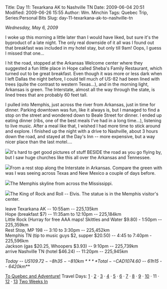 Title: Day 11: Texarkana AK to Nashville TN
Date: 2009-06-04 20:51
Modified: 2009-06-26 15:55
Author: Wm. Minchin
Tags: Quebec Trip, Series:Personal Bits
Slug: day-11-texarkana-ak-to-nashville-tn

*Wednesday, May 6, 2009*

I woke up this morning a little later than I would have liked, but sure
it's the byproduct of a late night. The only real downside of it all was
I found out that breakfast was included in my hotel stay, but only till
9am! Oops, I guess I missed that one...

I hit the road, stopped at the Arkansas Welcome center where they
suggested a fun little place in Hope called Sheba's Family Restaurant,
which turned out to be great breakfast. Even though it was more or less
dark when I left Dallas the night before, I could tell much of US-82 had
been lined with trees (quite the contrast to western Texas...), and in
the morning light, Arkansas is green. The Interstate, almost all the way
through the state, is lined trees that are probably 60 feet tall.

I pulled into Memphis, just across the river from Arkansas, just in time
for dinner. Parking downtown was fun, like it always is, but I managed
to find a stop on the street and wondered down to Beale Street for
dinner. I ended up eating dinner (ribs, one of the best meals I've had
in a long time...), listening to live music. After a meal like that, I
wished I had more time to stick around and explore. I finished up the
night with a drive to Nashville, about 3 hours down the road, and stayed
at the Day's Inn -- more expensive, but a way nicer place than the last
motel....

![](http://2.bp.blogspot.com/_fWUoqQ2t4Js/SiiGrCj3ouI/AAAAAAAAA7M/nmZlSbbTnxA/s400/IMG_7344.jpg)It's
hard to get good pictures of stuff BESIDE the road as you go flying by,
but I saw huge churches like this all over the Arkansas and Tennessee.

![](http://1.bp.blogspot.com/_fWUoqQ2t4Js/SiiGq2NHAXI/AAAAAAAAA7E/jzGZDJU5e4A/s400/IMG_7349.jpg)From
a rest stop along the Interstate in Arkansas. Compare the green with was
I was seeing across Texas and New Mexico a couple of days before.

![](http://1.bp.blogspot.com/_fWUoqQ2t4Js/SiiGqjfc5zI/AAAAAAAAA68/S-rUFs9MyjM/s400/IMG_7355.jpg)The
Memphis skyline from across the Mississippi.

![](http://1.bp.blogspot.com/_fWUoqQ2t4Js/SiiGqqFUbRI/AAAAAAAAA60/Cl-U8g5Nq2s/s400/IMG_7364.jpg)The
King of Rock and Roll -- Elvis. The statue is in the Memphis visitor's
center.

leave Texarkana AK -- 10:55am -- 225,135km  
Hope (breakfast $7) -- 11:35am to 12:10pm -- 225,184km  
Little Rock (Hurray for free AAA maps! Skittles and Water $9.80) -
1:50pm -- 225,359km  
Rest Stop, MP 198 -- 3:10 to 3:30pm -- 225,452km  
Memphis TN (tip to music guys $2, supper $20.50) -- 4:45 to 7:40pm -
225,596km  
Jackson (gas $20.25, Whoopers $3.93) -- 9:10pm -- 225,739km  
arrive Nashville TN (hotel $46.24) -- 11:20pm -- 225,945km

*Today -- US$109.72 -- 8h35 -- 810km*  
***Total -- CAD$1074.60 -- 61h15 -- 6420km***

[To Quebec and
Adventure!](http://blog.minchin.ca/2009/04/to-quebec-and-adventure.html)
Travel Days:
[1](http://blog.minchin.ca/2009/05/day-1-edmonton-to-cardston.html) ·
[2](http://blog.minchin.ca/2009/05/day-2-cardston-ab-to-provo-ut.html) ·
[3](http://blog.minchin.ca/2009/05/day-3-provo-ut.html) ·
[4](http://blog.minchin.ca/2009/05/day-4-provo-ut-to-las-vegas-nv.html)
·
[5](http://blog.minchin.ca/2009/05/day-5-las-vegas-nv-to-san-diego-ca.html)
· [6](http://blog.minchin.ca/2009/05/day-6-san-diego-ca.html) ·
[7](http://blog.minchin.ca/2009/05/day-7-san-deigo-ca-to-mesa-az.html) ·
[8](http://blog.minchin.ca/2009/05/day-8-mesa-az-to-el-paso-tx.html) ·
[9](http://blog.minchin.ca/2009/05/day-9-el-paso-to-dallas-tx.html) ·
[10](http://blog.minchin.ca/2009/05/day-10-dallas-tx-to-texarkana-ar.html)
· 11 ·
[12](http://blog.minchin.ca/2009/06/day-12-nashville-tn-to-erie-pa.html)
·
[13](http://blog.minchin.ca/2009/06/day-13-erie-pa-to-montreal-qc.html)
[Two Weeks
In](http://blog.minchin.ca/2009/06/two-weeks-in-life-in-quebec.html)
